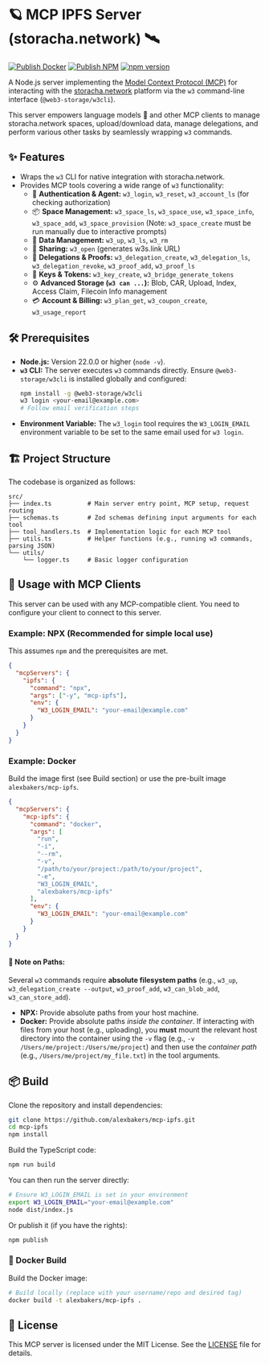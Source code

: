 # 🪐 MCP IPFS Server (storacha.network) 🛰️

[![Publish Docker](https://github.com/alexbakers/mcp-ipfs/actions/workflows/publish-docker.yml/badge.svg)](https://github.com/alexbakers/mcp-ipfs/actions/workflows/publish-docker.yml) [![Publish NPM](https://github.com/alexbakers/mcp-ipfs/actions/workflows/publish-npm.yml/badge.svg)](https://github.com/alexbakers/mcp-ipfs/actions/workflows/publish-npm.yml) [![npm version](https://badge.fury.io/js/mcp-ipfs.svg?v0.1.5)](https://badge.fury.io/js/mcp-ipfs)

A Node.js server implementing the [Model Context Protocol (MCP)](https://github.com/ModelContextProtocol/specification) for interacting with the [storacha.network](https://storacha.network/) platform via the `w3` command-line interface (`@web3-storage/w3cli`).

This server empowers language models 🤖 and other MCP clients to manage storacha.network spaces, upload/download data, manage delegations, and perform various other tasks by seamlessly wrapping `w3` commands.

## ✨ Features

- Wraps the `w3` CLI for native integration with storacha.network.
- Provides MCP tools covering a wide range of `w3` functionality:
  - 🔑 **Authentication & Agent:** `w3_login`, `w3_reset`, `w3_account_ls` (for checking authorization)
  - 📦 **Space Management:** `w3_space_ls`, `w3_space_use`, `w3_space_info`, `w3_space_add`, `w3_space_provision` (Note: `w3_space_create` must be run manually due to interactive prompts)
  - 💾 **Data Management:** `w3_up`, `w3_ls`, `w3_rm`
  - 🔗 **Sharing:** `w3_open` (generates w3s.link URL)
  - 🤝 **Delegations & Proofs:** `w3_delegation_create`, `w3_delegation_ls`, `w3_delegation_revoke`, `w3_proof_add`, `w3_proof_ls`
  - 🔐 **Keys & Tokens:** `w3_key_create`, `w3_bridge_generate_tokens`
  - ⚙️ **Advanced Storage (`w3 can ...`):** Blob, CAR, Upload, Index, Access Claim, Filecoin Info management
  - 💳 **Account & Billing:** `w3_plan_get`, `w3_coupon_create`, `w3_usage_report`

## 🛠️ Prerequisites

- **Node.js:** Version 22.0.0 or higher (`node -v`).
- **`w3` CLI:** The server executes `w3` commands directly. Ensure `@web3-storage/w3cli` is installed globally and configured:
  ```bash
  npm install -g @web3-storage/w3cli
  w3 login <your-email@example.com>
  # Follow email verification steps
  ```
- **Environment Variable:** The `w3_login` tool requires the `W3_LOGIN_EMAIL` environment variable to be set to the same email used for `w3 login`.

## 🏗️ Project Structure

The codebase is organized as follows:

```
src/
├── index.ts          # Main server entry point, MCP setup, request routing
├── schemas.ts        # Zod schemas defining input arguments for each tool
├── tool_handlers.ts  # Implementation logic for each MCP tool
├── utils.ts          # Helper functions (e.g., running w3 commands, parsing JSON)
└── utils/
    └── logger.ts     # Basic logger configuration
```

## 🚀 Usage with MCP Clients

This server can be used with any MCP-compatible client. You need to configure your client to connect to this server.

### Example: NPX (Recommended for simple local use)

This assumes `npm` and the prerequisites are met.

```json
{
  "mcpServers": {
    "ipfs": {
      "command": "npx",
      "args": ["-y", "mcp-ipfs"],
      "env": {
        "W3_LOGIN_EMAIL": "your-email@example.com"
      }
    }
  }
}
```

### Example: Docker

Build the image first (see Build section) or use the pre-built image `alexbakers/mcp-ipfs`.

```json
{
  "mcpServers": {
    "mcp-ipfs": {
      "command": "docker",
      "args": [
        "run",
        "-i",
        "--rm",
        "-v",
        "/path/to/your/project:/path/to/your/project",
        "-e",
        "W3_LOGIN_EMAIL",
        "alexbakers/mcp-ipfs"
      ],
      "env": {
        "W3_LOGIN_EMAIL": "your-email@example.com"
      }
    }
  }
}
```

#### 📝 Note on Paths:

Several `w3` commands require **absolute filesystem paths** (e.g., `w3_up`, `w3_delegation_create --output`, `w3_proof_add`, `w3_can_blob_add`, `w3_can_store_add`).

- **NPX:** Provide absolute paths from your host machine.
- **Docker:** Provide absolute paths _inside the container_. If interacting with files from your host (e.g., uploading), you **must** mount the relevant host directory into the container using the `-v` flag (e.g., `-v /Users/me/project:/Users/me/project`) and then use the _container path_ (e.g., `/Users/me/project/my_file.txt`) in the tool arguments.

## 📦 Build

Clone the repository and install dependencies:

```bash
git clone https://github.com/alexbakers/mcp-ipfs.git
cd mcp-ipfs
npm install
```

Build the TypeScript code:

```bash
npm run build
```

You can then run the server directly:

```bash
# Ensure W3_LOGIN_EMAIL is set in your environment
export W3_LOGIN_EMAIL="your-email@example.com"
node dist/index.js
```

Or publish it (if you have the rights):

```bash
npm publish
```

### 🐳 Docker Build

Build the Docker image:

```bash
# Build locally (replace with your username/repo and desired tag)
docker build -t alexbakers/mcp-ipfs .
```

## 📜 License

This MCP server is licensed under the MIT License. See the [LICENSE](LICENSE) file for details.
